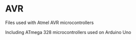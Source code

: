 # AVR
Files used with Atmel AVR microcontrollers

Including ATmega 328 microcontrollers used on Arduino Uno
